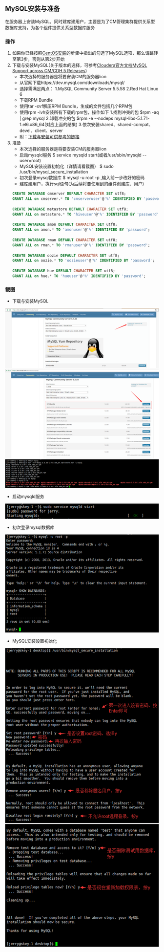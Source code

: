 ##  MySQL安装与准备
在服务器上安装MySQL，同时建库建用户，主要是为了CM管理集群提供关系型数据库支持，为各个组件提供关系型数据库服务

### 操作
1. 如果你已经按照[CentOS安装](../../CentOS_install/CentOS_install.md)的步骤中指出的勾选了MySQL选项，那么请跳转至第3步，否则从第2步开始
2. 下载与安装MySQL(关于版本的选择，可参考[Cloudera官方文档MySQL Support across CM/CDH 5 Releases](https://www.cloudera.com/documentation/enterprise/release-notes/topics/rn_consolidated_pcm.html#cdh_cm_supported_db))
	- 本次选择的服务器是将要安装CM的服务器lion
	- 从官网下载https://dev.mysql.com/downloads/mysql/
	- 选择需满足两点：
	  1.MySQL Community Server 5.5.58 
	  2.Red Hat Linux 6
	- 下载RPM Bundle
	- 使用tar -xvf解压RPM Bundle，生成的文件包括几个RPM包
	- 使用rpm -ivh安装所有下载的rpm包，操作如下
		1.找到冲突的包 $rpm -aq | grep mysql
		2.卸载冲突的包 $rpm -e --nodeps mysql-libs-5.1.71-1.el6.x86_64(对应上面的结果)
		3.依次安装shared、shared-compat、devel、client、server
	- 附：[下载与安装可供参考的链接](http://www.linuxidc.com/Linux/2015-01/111413.htm)
3. 准备
	- 本次选择的服务器是将要安装CM的服务器lion
	- 启动mysqld服务 $ service mysqld start(或者/usr/sbin/mysqld --user=root)
	- MySQL安装设置初始化（详情请看截图） $ sudo /usr/bin/mysql_secure_installation
	- 初次登录mysql数据库 $ mysql -u root -p ,输入前一步改好的密码
	- 建库建用户，执行sql语句(为后续将要使用到的组件创建库、用户)
	```sql
	CREATE DATABASE cmserver DEFAULT CHARACTER SET utf8;
	GRANT ALL on cmserver.* TO 'cmserveruser'@'%' IDENTIFIED BY 'password';
	
	CREATE DATABASE metastore DEFAULT CHARACTER SET utf8;
	GRANT ALL on metastore.* TO 'hiveuser'@'%' IDENTIFIED BY 'password';
	
	CREATE DATABASE amon DEFAULT CHARACTER SET utf8;
	GRANT ALL on amon.* TO 'amonuser'@'%' IDENTIFIED BY 'password';
	
	CREATE DATABASE rman DEFAULT CHARACTER SET utf8;
	GRANT ALL on rman.* TO 'rmanuser'@'%' IDENTIFIED BY 'password';
	
	CREATE DATABASE oozie DEFAULT CHARACTER SET utf8;
	GRANT ALL on oozie.* TO 'oozieuser'@'%' IDENTIFIED BY 'password';
	
	CREATE DATABASE hue DEFAULT CHARACTER SET utf8;
	GRANT ALL on hue.* TO 'hueuser'@'%' IDENTIFIED BY 'password';
	```
	

### 截图
- 下载与安装MySQL

![下载与安装MySQL截图1](./mysql_download1.png)
![下载与安装MySQL截图2](./mysql_download2.png)
![下载与安装MySQL截图3](./mysql_tar_rpm.png)

- 启动mysqld服务

![启动mysqld服务截图](./mysqld_start.png)

- 初次登录mysql数据库

![初次登录mysql数据库截图](./mysql_login.png)

- MySQL安装设置初始化

![安装设置初始化截图](./mysql_secure1.png)
![安装设置初始化截图](./mysql_secure2.png)
